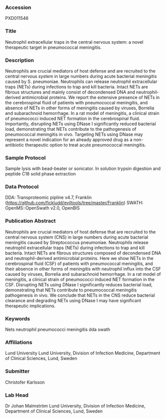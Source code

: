 ### Accession
PXD011546

### Title
Neutrophil extracellular traps in the central nervous system: a novel therapeutic target in pneumococcal meningitis.

### Description
Neutrophils are crucial mediators of host defense and are recruited to the central nervous system in large numbers during acute bacterial meningitis caused by S. pneumoniae. Neutrophils can release neutrophil extracellular traps (NETs) during infections to trap and kill bacteria. Intact NETs are fibrous structures and mainly consist of decondensed DNA and neutrophil-derived antimicrobial proteins. We report the extensive presence of NETs in the cerebrospinal fluid of patients with pneumococcal meningitis, and absence of NETs in other forms of meningitis caused by viruses, Borrelia and subarachnoid hemorrhage. In a rat model of meningitis, a clinical strain of pneumococci induced NET formation in the cerebrospinal fluid. Importantly, disrupting NETs using DNase I significantly reduced bacterial load, demonstrating that NETs contribute to the pathogenesis of pneumococcal meningitis in vivo. Targeting NETs using DNase may represent a novel indication for an already approved drug as a non-antibiotic therapeutic option to treat acute pneumococcal meningitis.

### Sample Protocol
Sample lysis with bead-beater or sonicator. In solution trypsin digestion and peptide C18 solid phase extraction

### Data Protocol
DDA: Transproteomic pipline v4.7, Franklin (https://github.com/fickludd/eviltools/tree/master/Franklin) SWATH: OpenMS::OpenSwath v2.0, OpenBIS

### Publication Abstract
Neutrophils are crucial mediators of host defense that are recruited to the central nervous system (CNS) in large numbers during acute bacterial meningitis caused by Streptococcus pneumoniae. Neutrophils release neutrophil extracellular traps (NETs) during infections to trap and kill bacteria. Intact NETs are fibrous structures composed of decondensed DNA and neutrophil-derived antimicrobial proteins. Here we show NETs in the cerebrospinal fluid (CSF) of patients with pneumococcal meningitis, and their absence in other forms of meningitis with neutrophil influx into the CSF caused by viruses, Borrelia and subarachnoid hemorrhage. In a rat model of meningitis, a clinical strain of pneumococci induced NET formation in the CSF. Disrupting NETs using DNase I significantly reduces bacterial load, demonstrating that NETs contribute to pneumococcal meningitis pathogenesis in vivo. We conclude that NETs in the CNS reduce bacterial clearance and degrading NETs using DNase I may have significant therapeutic implications.

### Keywords
Nets neutrophil pneumococci meningitis dda swath

### Affiliations
Lund University
Lund University, Division of Infection Medicine, Department of Clinical Sciences, Lund, Sweden

### Submitter
Christofer Karlsson

### Lab Head
Dr Johan Malmström
Lund University, Division of Infection Medicine, Department of Clinical Sciences, Lund, Sweden


